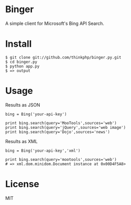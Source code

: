 # Binger

A simple client for Microsoft's Bing API Search.

# Install

```
$ git clone git://github.com/thinkphp/binger.py.git
$ cd binger.py
$ python app.py
$ => output
```

# Usage

Results as JSON
```
bing = Bing('your-api-key')

print bing.search(query='MooTools',sources='web')
print bing.search(query='jQuery',sources='web image')
print bing.search(query='Dojo',sources='news')

```

Results as XML

```
bing = Bing('your-api-key','xml')

print bing.search(query='mootools',sources='web')
# => xml.dom.minidom.Document instance at 0x00D4F5A8>
```

# License

MIT

